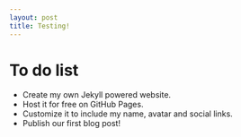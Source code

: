 ```yaml
---
layout: post
title: Testing!
---
```

# To do list

* Create my own Jekyll powered website.
* Host it for free on GitHub Pages.
* Customize it to include my name, avatar and social links.
* Publish our first blog post!

